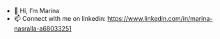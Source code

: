 - 👋 Hi, I’m Marina <br>
- 📫 Connect with me on linkedin: https://www.linkedin.com/in/marina-nasralla-a68033251 <br>
<!---
mhmarina/mhmarina is a ✨ special ✨ repository because its `README.md` (this file) appears on your GitHub profile.
You can click the Preview link to take a look at your changes.
--->
